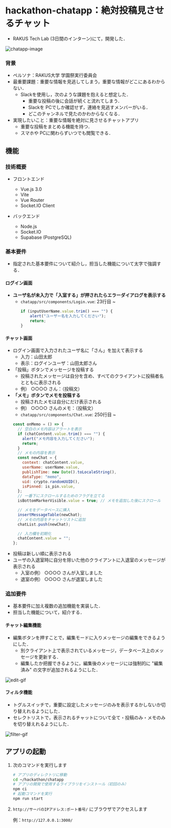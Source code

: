 # hackathon-chatapp：絶対投稿見させるチャット
- RAKUS Tech Lab (3日間のインターン)にて，開発した．

![chatapp-image](https://github.com/user-attachments/assets/f6c31722-7679-460e-911f-cda1584e407f)
### 背景
- ペルソナ：RAKUS大学 学園祭実行委員会
- 最重要課題：重要な情報を見逃してしまう，重要な情報がどこにあるわからない．
  - Slackを使用し，次のような課題を抱えると想定した．
    - 重要な投稿の後に会話が続くと流れてしまう．
    - Slackを PCでしか確認せず，連絡を見逃すメンバーがいる．
    - どこのチャンネルで見たのかわからなくなる．
- 実現したいこと：重要な情報を絶対に見させるチャットアプリ
    - 重要な投稿をまとめる機能を持つ．
    - スマホや PCに関わらずいつでも閲覧できる．

## 機能
### 技術概要
- フロントエンド
  - Vue.js 3.0
  - Vite
  - Vue Router
  - Socket.IO Client

- バックエンド
  - Node.js
  - Socket.IO
  - Supabase (PostgreSQL)
### 基本要件
- 指定された基本要件について紹介し，担当した機能について太字で強調する．

#### ログイン画面

- **ユーザ名が未入力で「入室する」が押されたらエラーダイアログを表示する**
  - `chatapp/src/components/Login.vue`: 23行目 ~
    ```javascript
    if (inputUserName.value.trim() === "") {
        alert("ユーザー名を入力してください");
        return;
    }
    ```

#### チャット画面

- ログイン画面で入力されたユーザ名に「さん」を加えて表示する
  - 入力：山田太郎
  - 表示：ログインユーザ：山田太郎さん
- 「投稿」ボタンでメッセージを投稿する
  - 投稿されたメッセージは自分を含め、すべてのクライアントに投稿者名とともに表示される
  - 例） ○○○○ さん：（投稿文）
- **「メモ」ボタンでメモを投稿する**
  - 投稿されたメモは自分にだけ表示される
  - 例） ○○○○ さんのメモ：（投稿文）
  - `chatapp/src/components/Chat.vue`: 250行目 ~
  ```javascript
  const onMemo = () => {
    // 空白のメモ内容はアラートを表示
    if (chatContent.value.trim() === "") {
      alert("メモ内容を入力してください");
      return;
    }
    // メモの内容を表示
    const newChat = {
      context: chatContent.value,
      userName: userName.value,
      publishTime: new Date().toLocaleString(),
      dataType: "memo",
      uid: crypto.randomUUID(),
      isPinned: is_pin.value,
    };
    // 一番下にスクロールするためのフラグを立てる
    isBottomMarkerVisible.value = true; // メモを追加した後にスクロール

    // メモをデータベースに挿入
    insertMessageTable(newChat);
    // メモの内容をチャットリストに追加
    chatList.push(newChat);

    // 入力欄を初期化
    chatContent.value = "";
  };
  ```
- 投稿は新しい順に表示される
- ユーザの入退室時に自分を除いた他のクライアントに入退室のメッセージが表示される
  - 入室の例） ○○○○ さんが入室しました
  - 退室の例） ○○○○ さんが退室しました

### 追加要件
- 基本要件に加え複数の追加機能を実装した．
- 担当した機能について，紹介する．

#### チャット編集機能
- 編集ボタンを押すことで，編集モードに入りメッセージの編集をできるようにした．
  - 別クライアント上で表示されているメッセージ，データベース上のメッセージを更新する．
  - 編集したか把握できるように，編集後のメッセージには強制的に "編集済み" の文字が追加されるようにした．

![edit-gif](https://github.com/user-attachments/assets/2aaf89dd-6f92-475b-9765-3f0ba77f150b)

#### フィルタ機能
- トグルスイッチで，重要に設定したメッセージのみを表示するかしないか切り替えれるようにした．
- セレクトリストで，表示されるチャットについて全て・投稿のみ・メモのみを切り替えれるようにした．

![filter-gif](https://github.com/user-attachments/assets/3a81cbc8-06c1-4227-805f-11c4de303aa7)

## アプリの起動

1. 次のコマンドを実行します

   ```bash
   # アプリのディレクトリに移動
   cd ~/hackathon/chatapp
   # アプリの開発で使用するライブラリをインストール（初回のみ）
   npm ci
   # 起動コマンドを実行
   npm run start
   ```

2. `http://サーバのIPアドレス:ポート番号/` にブラウザでアクセスします

   例：`http://127.0.0.1:3000/`
